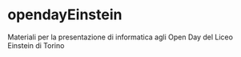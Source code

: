 # opendayEinstein
Materiali per la presentazione di informatica agli Open Day del Liceo Einstein di Torino
